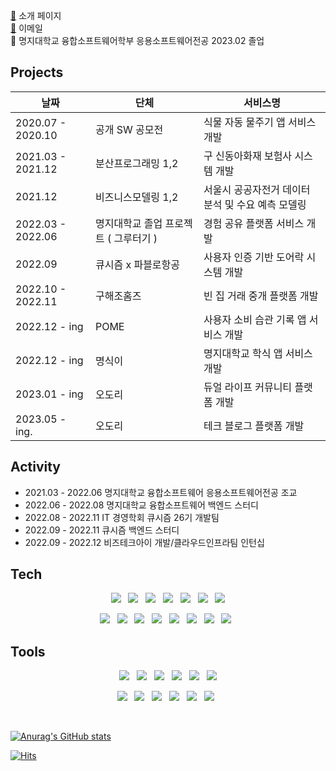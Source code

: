 
[💼](https://dldmsql.notion.site/SERVER-DEVELOPER-f58ec80a12f547c9893fffd52747b253) 소개 페이지 <br/>
[🔗](yhy5913@gmail.com) 이메일 <br/>
🏫 명지대학교 융합소프트웨어학부 응용소프트웨어전공 2023.02 졸업 <br/>

## Projects

|날짜|단체|서비스명|
|--|--|--|
|2020.07 - 2020.10 | 공개 SW 공모전 | 식물 자동 물주기 앱 서비스 개발|
|2021.03 - 2021.12 | 분산프로그래밍 1,2 | 구 신동아화재 보험사 시스템 개발|
|2021.12           | 비즈니스모델링 1,2 | 서울시 공공자전거 데이터 분석 및 수요 예측 모델링|
|2022.03 - 2022.06 | 명지대학교 졸업 프로젝트 ( 그루터기 ) | 경험 공유 플랫폼 서비스 개발|
|2022.09           | 큐시즘 x 파블로항공 | 사용자 인증 기반 도어락 시스템 개발 |
|2022.10 - 2022.11 | 구해조홈즈 | 빈 집 거래 중개 플랫폼 개발|
|2022.12 - ing     | POME | 사용자 소비 습관 기록 앱 서비스 개발 |
|2022.12 - ing     | 명식이 | 명지대학교 학식 앱 서비스 개발 |
|2023.01 - ing     | 오도리 | 듀얼 라이프 커뮤니티 플랫폼 개발 |
|2023.05 - ing.    | 오도리 | 테크 블로그 플랫폼 개발 |

## Activity
- 2021.03 - 2022.06 명지대학교 융합소프트웨어 응용소프트웨어전공 조교
- 2022.06 - 2022.08 명지대학교 융합소프트웨어 백엔드 스터디 
- 2022.08 - 2022.11 IT 경영학회 큐시즘 26기 개발팀
- 2022.09 - 2022.11 큐시즘 백엔드 스터디
- 2022.09 - 2022.12 비즈테크아이 개발/클라우드인프라팀 인턴십


## Tech
<div align="center">
<img src="https://img.shields.io/badge/Spring-6DB33F?style=flat-square&logo=Spring&logoColor=white"/></a> &nbsp
<img src="https://img.shields.io/badge/Springboot-6DB33F?style=flat-square&logo=Springboot&logoColor=white"/></a> &nbsp
<img src ="https://img.shields.io/badge/java-007396.svg?&style=flat-square&logo=java&logoColor=white"/></a> &nbsp
<img src="https://img.shields.io/badge/Kotlin-7F52FF?style=flat-square&logo=Kotlin&logoColor=white"/> &nbsp
<img src="https://img.shields.io/badge/MySQL-4479A1?style=flat-square&logo=MySQL&logoColor=white"/></a> &nbsp
<img src="https://img.shields.io/badge/MariaDB-003545?style=flat-square&logo=MariaDB&logoColor=white"/></a> &nbsp
<img src="https://img.shields.io/badge/MongoDB-47A248?style=flat-square&logo=MongoDB&logoColor=white"/></a> <p/>
<img src="https://img.shields.io/badge/Redis-DC382D?style=flat-square&logo=Redis&logoColor=white"/></a> &nbsp
<img src="https://img.shields.io/badge/MyBatis-E34F26?style=flat-square&logo=MyBatis&logoColor=white"/></a> &nbsp
<img src="https://img.shields.io/badge/R-276DC3?style=flat-square&logo=R&logoColor=white"/></a> &nbsp
<img src="https://img.shields.io/badge/Nodejs-339933?style=flat-square&logo=Nodejs&logoColor=white"/> &nbsp
<img src="https://img.shields.io/badge/javascript-F7DF1E?style=flat-square&logo=javascript&logoColor=white"/> &nbsp
<img src="https://img.shields.io/badge/typescript-003545?style=flat-square&logo=typescript&logoColor=white"/> &nbsp
<img src="https://img.shields.io/badge/jQuery-0769AD?style=flat-square&logo=jQuery&logoColor=white"/> &nbsp
<img src="https://img.shields.io/badge/HTML5-E34F26?style=flat-square&logo=HTML5&logoColor=white"/> &nbsp
 </div>

## Tools
<div align="center">
<img src="https://img.shields.io/badge/intellij-000000?style=flat-square&logo=intellij idea&logoColor=white"/></a> &nbsp
<img src="https://img.shields.io/badge/eclipse-2C2255?style=flat-square&logo=eclipse ide&logoColor=white"/></a> &nbsp
<img src="https://img.shields.io/badge/android studio-3DDC84?style=flat-square&logo=android studio&logoColor=white"/></a> &nbsp
<img src="https://img.shields.io/badge/visual studio-007ACC?style=flat-square&logo=visual studio code&logoColor=white"/></a> &nbsp
<img src="https://img.shields.io/badge/Arduino-00979D?style=flat-square&logo=Arduino&logoColor=white"/></a> &nbsp
<img src="https://img.shields.io/badge/Postman-FF6C37?style=flat-square&logo=Postman&logoColor=white"/></a> <p/>
<img src="https://img.shields.io/badge/Docker-2496ED?style=flat-square&logo=Docker&logoColor=white"/></a> &nbsp
<img src="https://img.shields.io/badge/Jira-0052CC?style=flat-square&logo=Jira&logoColor=white"/></a> &nbsp
<img src="https://img.shields.io/badge/Amazon AWS-232F3E?style=flat-square&logo=Amazon AWS&logoColor=white"/></a> &nbsp
<img src="https://img.shields.io/badge/Prometheus-E6522C?style=flat-square&logo=Prometheus&logoColor=white"/></a> &nbsp
<img src="https://img.shields.io/badge/Grafana-F46800?style=flat-square&logo=Grafana&logoColor=white"/></a> &nbsp
<img src="https://img.shields.io/badge/Swagger-85EA2D?style=flat-square&logo=Swagger&logoColor=white"/></a> &nbsp
 </div>

<br/>


[![Anurag's GitHub stats](https://github-readme-stats.vercel.app/api?username=dldmsql)](https://github.com/dldmsql/github-readme-stats)


[![Hits](https://hits.seeyoufarm.com/api/count/incr/badge.svg?url=https://github.com/dldmsql&count_bg=%2379C83D&title_bg=%23555555&icon=&icon_color=%23E7E7E7&title=hits&edge_flat=false)](https://hits.seeyoufarm.com)
